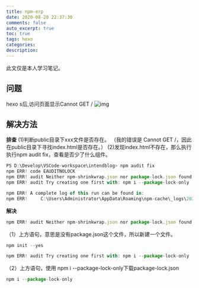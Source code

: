```yaml
---
title: npm-erp
date: 2020-08-20 22:37:30
comments: false
auto_excerpt: true
toc: true
tags: hexo
categories: 
description:
---
```

此文仅是本人学习笔记。

## 问题
hexo s后,访问页面显示Cannot GET /
![img](/images/npm-erp1.png)

## 解决方法
**排查**
(1)判断public目录下xxx文件是否存在。
（我的错误是 Cannot GET /，因此在public目录下寻找index.html是否存在。）
(2)发现index.html不存在，那么执行执行npm audit fix，查看是否少了什么组件。
```javascript
PS D:\Develop\VSCode-workspace\intendblog> npm audit fix
npm ERR! code EAUDITNOLOCK
npm ERR! audit Neither npm-shrinkwrap.json nor package-lock.json found: Cannot audit a project without a lockfile
npm ERR! audit Try creating one first with: npm i --package-lock-only

npm ERR! A complete log of this run can be found in:
npm ERR!     C:\Users\Administrator\AppData\Roaming\npm-cache\_logs\2020-08-20T14_06_31_854Z-debug.log
```
**解决**
```javascript
npm ERR! audit Neither npm-shrinkwrap.json nor package-lock.json found: Cannot audit a project without a lockfile
```
（1）上方语句，意思是没有package.json这个文件，所以新建一个文件。
```javascript
npm init --yes
```

```javascript
npm ERR! audit Try creating one first with: npm i --package-lock-only
```
（2）上方语句，使用 npm i --package-lock-only下载package-lock.json
```javascript
npm i --package-lock-only
```